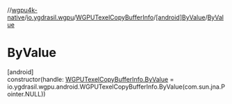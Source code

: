 //[wgpu4k-native](../../../../index.md)/[io.ygdrasil.wgpu](../../index.md)/[WGPUTexelCopyBufferInfo](../index.md)/[[android]ByValue](index.md)/[ByValue](-by-value.md)

# ByValue

[android]\
constructor(handle: [WGPUTexelCopyBufferInfo.ByValue](../../../io.ygdrasil.wgpu.android/-w-g-p-u-texel-copy-buffer-info/-by-value/index.md) = io.ygdrasil.wgpu.android.WGPUTexelCopyBufferInfo.ByValue(com.sun.jna.Pointer.NULL))